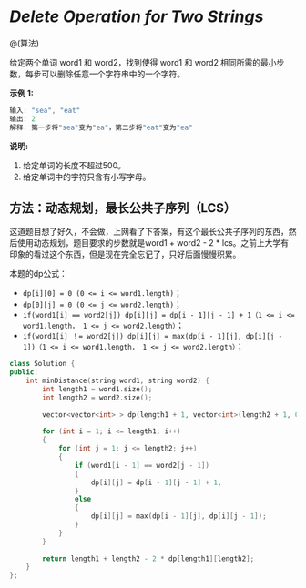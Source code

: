 # *Delete Operation for Two Strings*

@(算法)

给定两个单词 word1 和 word2，找到使得 word1 和 word2 相同所需的最小步数，每步可以删除任意一个字符串中的一个字符。

**示例 1:**
```powershell
输入: "sea", "eat"
输出: 2
解释: 第一步将"sea"变为"ea"，第二步将"eat"变为"ea"
```

**说明:**
1. 给定单词的长度不超过500。
2. 给定单词中的字符只含有小写字母。


## 方法：动态规划，最长公共子序列（LCS）

这道题目想了好久，不会做，上网看了下答案，有这个最长公共子序列的东西，然后使用动态规划，题目要求的步数就是word1 + word2 - 2 * lcs。之前上大学有印象的看过这个东西，但是现在完全忘记了，只好后面慢慢积累。

本题的dp公式：
+ `dp[i][0] = 0 (0 <= i <= word1.length)`；
+ `dp[0][j] = 0 (0 <= j <= word2.length)`；
+  `if(word1[i] == word2[j]) dp[i][j] = dp[i - 1][j - 1] + 1（1 <= i <= word1.length， 1 <= j <= word2.length）`；
+  `if(word1[i] ！= word2[j]) dp[i][j] = max(dp[i - 1][j], dp[i][j - 1])（1 <= i <= word1.length， 1 <= j <= word2.length）`；


```cpp
class Solution {
public:
    int minDistance(string word1, string word2) {
        int length1 = word1.size();
        int length2 = word2.size();
        
        vector<vector<int> > dp(length1 + 1, vector<int>(length2 + 1, 0));
        
        for (int i = 1; i <= length1; i++)
        {
            for (int j = 1; j <= length2; j++)
            {
                if (word1[i - 1] == word2[j - 1])
                {
                    dp[i][j] = dp[i - 1][j - 1] + 1;
                }
                else
                {
                    dp[i][j] = max(dp[i - 1][j], dp[i][j - 1]);
                }
            }
        }
        
        return length1 + length2 - 2 * dp[length1][length2];
    }
};
```
